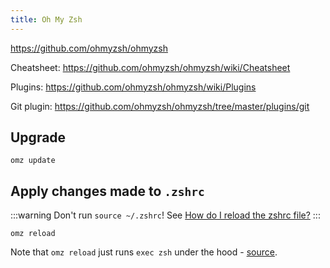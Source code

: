 ```yaml
---
title: Oh My Zsh
---
```


https://github.com/ohmyzsh/ohmyzsh

Cheatsheet: https://github.com/ohmyzsh/ohmyzsh/wiki/Cheatsheet

Plugins: https://github.com/ohmyzsh/ohmyzsh/wiki/Plugins

Git plugin: https://github.com/ohmyzsh/ohmyzsh/tree/master/plugins/git

## Upgrade

```
omz update
```

## Apply changes made to `.zshrc`

:::warning
Don't run `source ~/.zshrc`! See [How do I reload the zshrc file?](https://github.com/ohmyzsh/ohmyzsh/wiki/FAQ#how-do-i-reload-the-zshrc-file)
:::

```
omz reload
```

Note that `omz reload` just runs `exec zsh` under the hood - [source](https://github.com/ohmyzsh/ohmyzsh/wiki/Cheatsheet).
